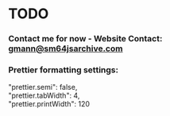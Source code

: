 # TODO

### Contact me for now - Website Contact: gmann@sm64jsarchive.com

### Prettier formatting settings:
"prettier.semi": false,  
"prettier.tabWidth": 4,  
"prettier.printWidth": 120  
